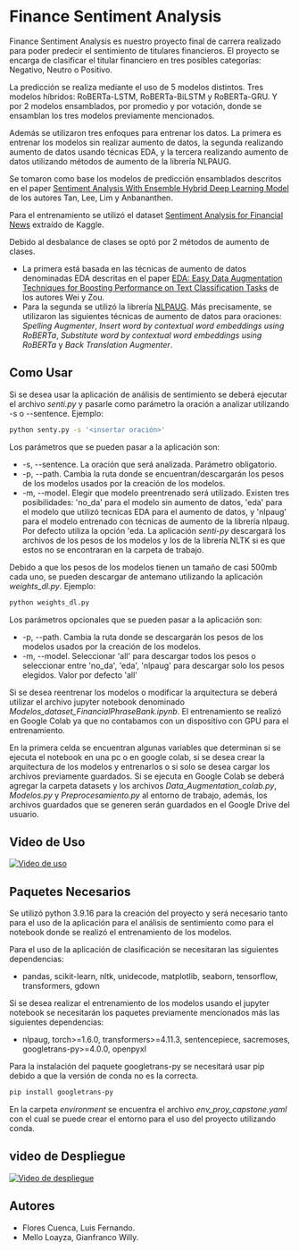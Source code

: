 # Finance Sentiment Analysis

Finance Sentiment Analysis es nuestro proyecto final de carrera realizado para poder predecir el sentimiento de titulares financieros. El proyecto se encarga de clasificar el titular financiero en tres posibles categorías: Negativo, Neutro o Positivo.

La predicción se realiza mediante el uso de 5 modelos distintos. Tres modelos híbridos: RoBERTa-LSTM, RoBERTa-BiLSTM y RoBERTa-GRU. Y por 2 modelos ensamblados, por promedio y por votación, donde se ensamblan los tres modelos previamente mencionados. 

Además se utilizaron tres enfoques para entrenar los datos. La primera es entrenar los modelos sin realizar aumento de datos, la segunda realizando aumento de datos usando técnicas EDA, y la tercera realizando aumento de datos utilizando métodos de aumento de la librería NLPAUG.

Se tomaron como base los modelos de predicción ensamblados descritos en el paper [Sentiment Analysis With Ensemble Hybrid Deep Learning Model](https://ieeexplore.ieee.org/document/9903622) de los autores Tan, Lee, Lim y Anbananthen.

Para el entrenamiento se utilizó el dataset [Sentiment Analysis for Financial News](https://www.kaggle.com/datasets/ankurzing/sentiment-analysis-for-financial-news) extraído de Kaggle.

Debido al desbalance de clases se optó por 2 métodos de aumento de clases.
* La primera está basada en las técnicas de aumento de datos denominadas EDA descritas en el paper [EDA: Easy Data Augmentation Techniques for Boosting Performance on Text Classification Tasks](https://arxiv.org/pdf/1901.11196v2.pdf) de los autores Wei y Zou.
* Para la segunda se utilizó la librería [NLPAUG](https://github.com/makcedward/nlpaug/tree/master). Más precisamente, se utilizaron las siguientes técnicas de aumento de datos para oraciones: _Spelling Augmenter_, _Insert word by contextual word embeddings using RoBERTa_, _Substitute word by contextual word embeddings using RoBERTa_ y _Back Translation Augmenter_.

## Como Usar

Si se desea usar la aplicación de análisis de sentimiento se deberá ejecutar el archivo _senti.py_ y pasarle como parámetro la oración a analizar utilizando -s o --sentence.
Ejemplo:
```bash
python senty.py -s '<insertar oración>'
```
Los parámetros que se pueden pasar a la aplicación son:
* -s, --sentence. La oración que será analizada. Parámetro obligatorio.
* -p, --path. Cambia la ruta donde se encuentran/descargarán los pesos de los modelos usados por la creación de los modelos. 
* -m, --model. Elegir que modelo preentrenado será utilizado. Existen tres posibilidades: 'no_da' para el modelo sin aumento de datos, 'eda' para el modelo que utilizó tecnicas EDA para el aumento de datos, y 'nlpaug' para el modelo entrenado con técnicas de aumento de la librería nlpaug. Por defecto utiliza la opción 'eda.
La aplicación _senti-py_ descargará los archivos de los pesos de los modelos y los de la librería NLTK si es que estos no se encontraran en la carpeta de trabajo. 

Debido a que los pesos de los modelos tienen un tamaño de casi 500mb cada uno, se pueden descargar de antemano utilizando la aplicación _weights_dl.py_.
Ejemplo:
```bash
python weights_dl.py
```
Los parámetros opcionales que se pueden pasar a la aplicación son:
* -p, --path. Cambia la ruta donde se descargarán los pesos de los modelos usados por la creación de los modelos. 
* -m, --model. Seleccionar 'all' para descargar todos los pesos o seleccionar entre 'no_da', 'eda', 'nlpaug' para descargar solo los pesos elegidos. Valor por defecto 'all'

Si se desea reentrenar los modelos o modificar la arquitectura se deberá utilizar el archivo jupyter notebook denominado _Modelos_dataset_FinancialPhraseBank.ipynb_. El entrenamiento se realizó en Google Colab ya que no contabamos con un dispositivo con GPU para el entrenamiento.

En la primera celda se encuentran algunas variables que determinan si se ejecuta el notebook en una pc o en google colab, si se desea crear la arquitectura de los modelos y entrenarlos o si solo se desea cargar los archivos previamente guardados. 
Si se ejecuta en Google Colab se deberá agregar la carpeta datasets y los archivos _Data_Augmentation_colab.py_, _Modelos.py_ y _Preprocesamiento.py_ al entorno de trabajo, además, los archivos guardados que se generen serán guardados en el Google Drive del usuario.


## Video de Uso

[![Video de uso](https://img.youtube.com/vi/oOTr13q1BZs/maxresdefault.jpg)](https://www.youtube.com/watch?v=oOTr13q1BZs)

## Paquetes Necesarios

Se utilizó python 3.9.16 para la creación del proyecto y será necesario tanto para el uso de la aplicación para el análisis de sentimiento como para el notebook donde se realizó el entrenamiento de los modelos.

Para el uso de la aplicación de clasificación se necesitaran las siguientes dependencias:

* pandas, scikit-learn, nltk, unidecode, matplotlib, seaborn, tensorflow, transformers, gdown

Si se desea realizar el entrenamiento de los modelos usando el jupyter notebook se necesitarán los paquetes previamente mencionados más las siguientes dependencias:

* nlpaug, torch>=1.6.0, transformers>=4.11.3, sentencepiece, sacremoses, googletrans-py>=4.0.0, openpyxl

Para la instalación del paquete googletrans-py se necesitará usar pip debido a que la versión de conda no es la correcta.
```bash
pip install googletrans-py
```

En la carpeta _environment_ se encuentra el archivo _env_proy_capstone.yaml_ con el cual se puede crear el entorno para el uso del proyecto utilizando conda.

## video de Despliegue

[![Video de despliegue](https://img.youtube.com/vi/MV8Xz1q67Ls/hqdefault.jpg)](https://www.youtube.com/watch?v=MV8Xz1q67Ls)

## Autores
* Flores Cuenca, Luis Fernando. 
* Mello Loayza, Gianfranco Willy.

